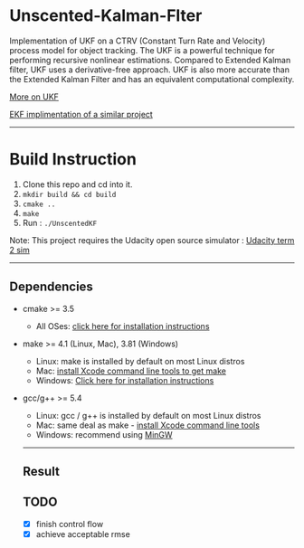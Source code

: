 # Unscented-Kalman-Flter
Implementation of UKF on a CTRV (Constant Turn Rate and Velocity) process model for object tracking.
The UKF is a powerful technique for performing recursive nonlinear estimations. Compared to Extended
Kalman filter, UKF uses a derivative-free approach. UKF is also more accurate than the Extended Kalman Filter 
and has an equivalent computational complexity.

[More on UKF](https://www.pdx.edu/biomedical-signal-processing-lab/sites/www.pdx.edu.biomedical-signal-processing-lab/files/ukf.wan_.chapt7_.pdf)

[EKF implimentation of a similar project](https://github.com/askmuhsin/extended-kalman-flter)

---

# Build Instruction
1. Clone this repo and cd into it.
2. `mkdir build && cd build`
3. `cmake ..` 
4. `make`
5. Run : `./UnscentedKF`

Note: This project requires the Udacity open source simulator : [Udacity term 2 sim](https://github.com/udacity/self-driving-car-sim/releases)

---

## Dependencies

* cmake >= 3.5
  * All OSes: [click here for installation instructions](https://cmake.org/install/)
* make >= 4.1 (Linux, Mac), 3.81 (Windows)
  * Linux: make is installed by default on most Linux distros
  * Mac: [install Xcode command line tools to get make](https://developer.apple.com/xcode/features/)
  * Windows: [Click here for installation instructions](http://gnuwin32.sourceforge.net/packages/make.htm)
* gcc/g++ >= 5.4
  * Linux: gcc / g++ is installed by default on most Linux distros
  * Mac: same deal as make - [install Xcode command line tools](https://developer.apple.com/xcode/features/)
  * Windows: recommend using [MinGW](http://www.mingw.org/)
  
  ---
  
  ## Result
  
  ## TODO
  - [x] finish control flow
  - [x] achieve acceptable rmse
